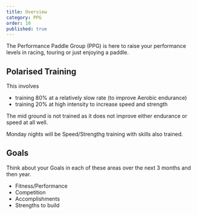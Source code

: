 ```yaml
---
title: Overview
category: PPG
order: 10
published: true
---
```

The Performance Paddle Group (PPG) is here to raise  your performance levels in racing, touring or just enjoying a paddle. 

## Polarised Training

This involves 
- training 80% at a relatively slow rate  (to improve Aerobic endurance) 
- training 20% at high intensity to increase speed and strength

The mid ground  is not  trained as it does not improve either endurance or speed at all well. 

Monday nights will be Speed/Strengthg training with skills also trained. 

## Goals

Think about your Goals in each of these areas over the next 3 months and then year.
- Fitness/Performance
- Competition
- Accomplishments
- Strengths to build
